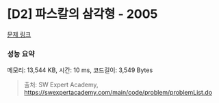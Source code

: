 # [D2] 파스칼의 삼각형 - 2005 

[문제 링크](https://swexpertacademy.com/main/code/problem/problemDetail.do?contestProbId=AV5P0-h6Ak4DFAUq) 

### 성능 요약

메모리: 13,544 KB, 시간: 10 ms, 코드길이: 3,549 Bytes



> 출처: SW Expert Academy, https://swexpertacademy.com/main/code/problem/problemList.do